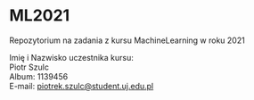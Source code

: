 # ML2021
Repozytorium na zadania z kursu MachineLearning w roku 2021

Imię i Nazwisko uczestnika kursu:  
Piotr Szulc  
Album: 1139456  
E-mail: piotrek.szulc@student.uj.edu.pl  
